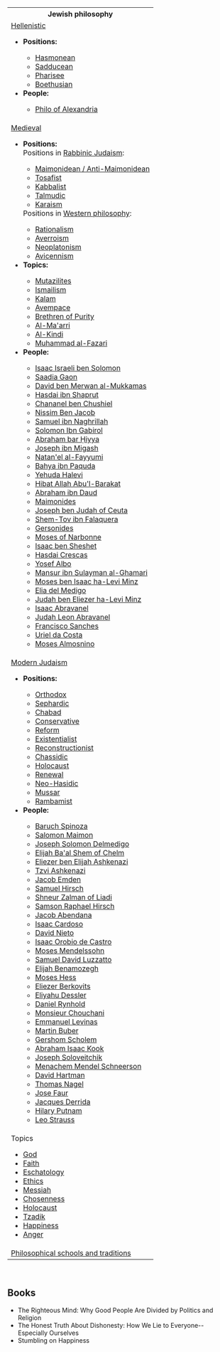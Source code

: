 <table class="vertical-navbox nowraplinks">
<tbody>
<tr>
<th><a class="mw-selflink selflink">Jewish philosophy</a></th>
</tr>
<tr>
<td>
<div id="NavFrame1" class="NavFrame collapsed">
<div class="NavHead"><a title="Hellenistic Judaism" href="https://en.wikipedia.org/wiki/Hellenistic_Judaism">Hellenistic</a></div>
<div class="NavContent plainlist">
<ul>
<li>
<div><strong>Positions:</strong>
<div class="hlist hlist-separated">
<ul>
<li><a class="mw-redirect" title="Hasmoneans" href="https://en.wikipedia.org/wiki/Hasmoneans">Hasmonean</a></li>
<li><a title="Sadducees" href="https://en.wikipedia.org/wiki/Sadducees">Sadducean</a></li>
<li><a title="Pharisees" href="https://en.wikipedia.org/wiki/Pharisees">Pharisee</a></li>
<li><a title="Boethusians" href="https://en.wikipedia.org/wiki/Boethusians">Boethusian</a></li>
</ul>
</div>
</div>
</li>
<li>
<div><strong>People:</strong>
<div class="hlist hlist-separated">
<ul>
<li><a class="mw-redirect" title="Philo of Alexandria" href="https://en.wikipedia.org/wiki/Philo_of_Alexandria">Philo of Alexandria</a></li>
</ul>
</div>
</div>
</li>
</ul>
</div>
</div>
</td>
</tr>
<tr>
<td>
<div id="NavFrame2" class="NavFrame collapsed">
<div class="NavHead"><a class="mw-redirect" title="Jews in the Middle Ages" href="https://en.wikipedia.org/wiki/Jews_in_the_Middle_Ages">Medieval</a></div>
<div class="NavContent plainlist">
<ul>
<li>
<div><strong>Positions:</strong>
<div>Positions in&nbsp;<a title="Rabbinic Judaism" href="https://en.wikipedia.org/wiki/Rabbinic_Judaism">Rabbinic Judaism</a>:
<div class="hlist hlist-separated">
<ul>
<li><a title="Maimonides" href="https://en.wikipedia.org/wiki/Maimonides#Influence">Maimonidean&nbsp;/ Anti-Maimonidean</a></li>
<li><a class="mw-redirect" title="Tosafists" href="https://en.wikipedia.org/wiki/Tosafists">Tosafist</a></li>
<li><a class="mw-redirect" title="Kabbalists" href="https://en.wikipedia.org/wiki/Kabbalists">Kabbalist</a></li>
<li><a class="mw-redirect" title="Talmudists" href="https://en.wikipedia.org/wiki/Talmudists">Talmudic</a></li>
<li><a class="mw-redirect" title="Karaism" href="https://en.wikipedia.org/wiki/Karaism">Karaism</a></li>
</ul>
</div>
</div>
<div>Positions in&nbsp;<a title="Western philosophy" href="https://en.wikipedia.org/wiki/Western_philosophy">Western philosophy</a>:
<div class="hlist hlist-separated">
<ul>
<li><a title="Rationalism" href="https://en.wikipedia.org/wiki/Rationalism">Rationalism</a></li>
<li><a title="Averroism" href="https://en.wikipedia.org/wiki/Averroism">Averroism</a></li>
<li><a title="Neoplatonism" href="https://en.wikipedia.org/wiki/Neoplatonism">Neoplatonism</a></li>
<li><a title="Avicennism" href="https://en.wikipedia.org/wiki/Avicennism">Avicennism</a></li>
</ul>
</div>
</div>
</div>
</li>
<li>
<div><strong>Topics:</strong>
<div class="hlist hlist-separated">
<ul>
<li><a class="mw-redirect" title="Mu'tazila" href="https://en.wikipedia.org/wiki/Mu%27tazila">Mutazilites</a></li>
<li><a class="mw-redirect" title="Ismailism" href="https://en.wikipedia.org/wiki/Ismailism">Ismailism</a></li>
<li><a title="Jewish Kalam" href="https://en.wikipedia.org/wiki/Jewish_Kalam">Kalam</a></li>
<li><a class="mw-redirect" title="Ibn Bajjah" href="https://en.wikipedia.org/wiki/Ibn_Bajjah">Avempace</a></li>
<li><a title="Brethren of Purity" href="https://en.wikipedia.org/wiki/Brethren_of_Purity">Brethren of Purity</a></li>
<li><a title="Al-Ma'arri" href="https://en.wikipedia.org/wiki/Al-Ma%27arri">Al-Ma'arri</a></li>
<li><a title="Al-Kindi" href="https://en.wikipedia.org/wiki/Al-Kindi">Al-Kindi</a></li>
<li><a class="mw-redirect" title="Muhammad al-Fazari" href="https://en.wikipedia.org/wiki/Muhammad_al-Fazari">Muhammad al-Fazari</a></li>
</ul>
</div>
</div>
</li>
<li>
<div><strong>People:</strong>
<div class="hlist hlist-separated">
<ul>
<li><a title="Isaac Israeli ben Solomon" href="https://en.wikipedia.org/wiki/Isaac_Israeli_ben_Solomon">Isaac Israeli ben Solomon</a></li>
<li><a title="Saadia Gaon" href="https://en.wikipedia.org/wiki/Saadia_Gaon">Saadia Gaon</a></li>
<li><a class="mw-redirect" title="David ben Merwan al-Mukkamas" href="https://en.wikipedia.org/wiki/David_ben_Merwan_al-Mukkamas">David ben Merwan al-Mukkamas</a></li>
<li><a title="Hasdai ibn Shaprut" href="https://en.wikipedia.org/wiki/Hasdai_ibn_Shaprut">Hasdai ibn Shaprut</a></li>
<li><a title="Chananel ben Chushiel" href="https://en.wikipedia.org/wiki/Chananel_ben_Chushiel">Chananel ben Chushiel</a></li>
<li><a class="mw-redirect" title="Nissim Ben Jacob" href="https://en.wikipedia.org/wiki/Nissim_Ben_Jacob">Nissim Ben Jacob</a></li>
<li><a title="Samuel ibn Naghrillah" href="https://en.wikipedia.org/wiki/Samuel_ibn_Naghrillah">Samuel ibn Naghrillah</a></li>
<li><a class="mw-redirect" title="Solomon Ibn Gabirol" href="https://en.wikipedia.org/wiki/Solomon_Ibn_Gabirol">Solomon Ibn Gabirol</a></li>
<li><a class="mw-redirect" title="Abraham bar Ḥiyya" href="https://en.wikipedia.org/wiki/Abraham_bar_%E1%B8%A4iyya">Abraham bar Ḥiyya</a></li>
<li><a title="Joseph ibn Migash" href="https://en.wikipedia.org/wiki/Joseph_ibn_Migash">Joseph ibn Migash</a></li>
<li><a title="Natan'el al-Fayyumi" href="https://en.wikipedia.org/wiki/Natan%27el_al-Fayyumi">Natan'el al-Fayyumi</a></li>
<li><a title="Bahya ibn Paquda" href="https://en.wikipedia.org/wiki/Bahya_ibn_Paquda">Bahya ibn Paquda</a></li>
<li><a class="mw-redirect" title="Yehuda Halevi" href="https://en.wikipedia.org/wiki/Yehuda_Halevi">Yehuda Halevi</a></li>
<li><a class="mw-redirect" title="Hibat Allah Abu'l-Barakat al-Baghdaadi" href="https://en.wikipedia.org/wiki/Hibat_Allah_Abu%27l-Barakat_al-Baghdaadi">Hibat Allah Abu'l-Barakat</a></li>
<li><a title="Abraham ibn Daud" href="https://en.wikipedia.org/wiki/Abraham_ibn_Daud">Abraham ibn Daud</a></li>
<li><a title="Maimonides" href="https://en.wikipedia.org/wiki/Maimonides">Maimonides</a></li>
<li><a title="Joseph ben Judah of Ceuta" href="https://en.wikipedia.org/wiki/Joseph_ben_Judah_of_Ceuta">Joseph ben Judah of Ceuta</a></li>
<li><a title="Shem-Tov ibn Falaquera" href="https://en.wikipedia.org/wiki/Shem-Tov_ibn_Falaquera">Shem-Tov ibn Falaquera</a></li>
<li><a class="mw-redirect" title="Levi ben Gershon" href="https://en.wikipedia.org/wiki/Levi_ben_Gershon">Gersonides</a></li>
<li><a title="Moses ben Joshua" href="https://en.wikipedia.org/wiki/Moses_ben_Joshua">Moses of Narbonne</a></li>
<li><a title="Isaac ben Sheshet" href="https://en.wikipedia.org/wiki/Isaac_ben_Sheshet">Isaac ben Sheshet</a></li>
<li><a title="Hasdai Crescas" href="https://en.wikipedia.org/wiki/Hasdai_Crescas">Hasdai Crescas</a></li>
<li><a title="Joseph Albo" href="https://en.wikipedia.org/wiki/Joseph_Albo">Yosef Albo</a></li>
<li><a title="Hoter ben Shlomo" href="https://en.wikipedia.org/wiki/Hoter_ben_Shlomo">Mansur ibn Sulayman al-Ghamari</a></li>
<li><a title="Moses ben Isaac ha-Levi Minz" href="https://en.wikipedia.org/wiki/Moses_ben_Isaac_ha-Levi_Minz">Moses ben Isaac ha-Levi Minz</a></li>
<li><a title="Elia del Medigo" href="https://en.wikipedia.org/wiki/Elia_del_Medigo">Elia del Medigo</a></li>
<li><a class="mw-redirect" title="Judah ben Eliezer ha-Levi Minz" href="https://en.wikipedia.org/wiki/Judah_ben_Eliezer_ha-Levi_Minz">Judah ben Eliezer ha-Levi Minz</a></li>
<li><a class="mw-redirect" title="Isaac Abravanel" href="https://en.wikipedia.org/wiki/Isaac_Abravanel">Isaac Abravanel</a></li>
<li><a title="Judah Leon Abravanel" href="https://en.wikipedia.org/wiki/Judah_Leon_Abravanel">Judah Leon Abravanel</a></li>
<li><a title="Francisco Sanches" href="https://en.wikipedia.org/wiki/Francisco_Sanches">Francisco Sanches</a></li>
<li><a title="Uriel da Costa" href="https://en.wikipedia.org/wiki/Uriel_da_Costa">Uriel da Costa</a></li>
<li><a title="Moses Almosnino" href="https://en.wikipedia.org/wiki/Moses_Almosnino">Moses Almosnino</a></li>
</ul>
</div>
</div>
</li>
</ul>
</div>
</div>
</td>
</tr>
<tr>
<td>
<div id="NavFrame3" class="NavFrame collapsed">
<div class="NavHead"><a class="mw-redirect" title="Jewish denominations" href="https://en.wikipedia.org/wiki/Jewish_denominations">Modern Judaism</a></div>
<div class="NavContent plainlist">
<ul>
<li>
<div><strong>Positions:</strong>
<div class="hlist hlist-separated">
<ul>
<li><a title="Orthodox Jewish philosophy" href="https://en.wikipedia.org/wiki/Orthodox_Jewish_philosophy">Orthodox</a></li>
<li><a class="mw-redirect" title="Sephardic Judaism" href="https://en.wikipedia.org/wiki/Sephardic_Judaism">Sephardic</a></li>
<li><a title="Chabad philosophy" href="https://en.wikipedia.org/wiki/Chabad_philosophy">Chabad</a></li>
<li><a title="Conservative Judaism" href="https://en.wikipedia.org/wiki/Conservative_Judaism">Conservative</a></li>
<li><a title="Reform Judaism" href="https://en.wikipedia.org/wiki/Reform_Judaism">Reform</a></li>
<li><a title="Jewish existentialism" href="https://en.wikipedia.org/wiki/Jewish_existentialism">Existentialist</a></li>
<li><a title="Reconstructionist Judaism" href="https://en.wikipedia.org/wiki/Reconstructionist_Judaism">Reconstructionist</a></li>
<li><a title="Hasidic philosophy" href="https://en.wikipedia.org/wiki/Hasidic_philosophy">Chassidic</a></li>
<li><a title="Holocaust theology" href="https://en.wikipedia.org/wiki/Holocaust_theology">Holocaust</a></li>
<li><a title="Jewish Renewal" href="https://en.wikipedia.org/wiki/Jewish_Renewal">Renewal</a></li>
<li><a title="Neo-Hasidism" href="https://en.wikipedia.org/wiki/Neo-Hasidism">Neo-Hasidic</a></li>
<li><a class="mw-redirect" title="Mussar movement" href="https://en.wikipedia.org/wiki/Mussar_movement">Mussar</a></li>
<li><a title="Dor Daim" href="https://en.wikipedia.org/wiki/Dor_Daim">Rambamist</a></li>
</ul>
</div>
</div>
</li>
<li>
<div><strong>People:</strong>
<div class="hlist hlist-separated">
<ul>
<li><a title="Baruch Spinoza" href="https://en.wikipedia.org/wiki/Baruch_Spinoza">Baruch Spinoza</a></li>
<li><a title="Salomon Maimon" href="https://en.wikipedia.org/wiki/Salomon_Maimon">Salomon Maimon</a></li>
<li><a title="Joseph Solomon Delmedigo" href="https://en.wikipedia.org/wiki/Joseph_Solomon_Delmedigo">Joseph Solomon Delmedigo</a></li>
<li><a class="mw-redirect" title="Elijah Ba'al Shem of Chelm" href="https://en.wikipedia.org/wiki/Elijah_Ba%27al_Shem_of_Chelm">Elijah Ba'al Shem of Chelm</a></li>
<li><a title="Eliezer ben Elijah Ashkenazi" href="https://en.wikipedia.org/wiki/Eliezer_ben_Elijah_Ashkenazi">Eliezer ben Elijah Ashkenazi</a></li>
<li><a title="Tzvi Ashkenazi" href="https://en.wikipedia.org/wiki/Tzvi_Ashkenazi">Tzvi Ashkenazi</a></li>
<li><a title="Jacob Emden" href="https://en.wikipedia.org/wiki/Jacob_Emden">Jacob Emden</a></li>
<li><a title="Samuel Hirsch" href="https://en.wikipedia.org/wiki/Samuel_Hirsch">Samuel Hirsch</a></li>
<li><a title="Shneur Zalman of Liadi" href="https://en.wikipedia.org/wiki/Shneur_Zalman_of_Liadi">Shneur Zalman of Liadi</a></li>
<li><a title="Samson Raphael Hirsch" href="https://en.wikipedia.org/wiki/Samson_Raphael_Hirsch">Samson Raphael Hirsch</a></li>
<li><a title="Jacob Abendana" href="https://en.wikipedia.org/wiki/Jacob_Abendana">Jacob Abendana</a></li>
<li><a title="Isaac Cardoso" href="https://en.wikipedia.org/wiki/Isaac_Cardoso">Isaac Cardoso</a></li>
<li><a title="David Nieto" href="https://en.wikipedia.org/wiki/David_Nieto">David Nieto</a></li>
<li><a title="Isaac Orobio de Castro" href="https://en.wikipedia.org/wiki/Isaac_Orobio_de_Castro">Isaac Orobio de Castro</a></li>
<li><a title="Moses Mendelssohn" href="https://en.wikipedia.org/wiki/Moses_Mendelssohn">Moses Mendelssohn</a></li>
<li><a title="Samuel David Luzzatto" href="https://en.wikipedia.org/wiki/Samuel_David_Luzzatto">Samuel David Luzzatto</a></li>
<li><a title="Elijah Benamozegh" href="https://en.wikipedia.org/wiki/Elijah_Benamozegh">Elijah Benamozegh</a></li>
<li><a title="Moses Hess" href="https://en.wikipedia.org/wiki/Moses_Hess">Moses Hess</a></li>
<li><a title="Eliezer Berkovits" href="https://en.wikipedia.org/wiki/Eliezer_Berkovits">Eliezer Berkovits</a></li>
<li><a title="Eliyahu Eliezer Dessler" href="https://en.wikipedia.org/wiki/Eliyahu_Eliezer_Dessler">Eliyahu Dessler</a></li>
<li><a title="Daniel Rynhold" href="https://en.wikipedia.org/wiki/Daniel_Rynhold">Daniel Rynhold</a></li>
<li><a title="Monsieur Chouchani" href="https://en.wikipedia.org/wiki/Monsieur_Chouchani">Monsieur Chouchani</a></li>
<li><a title="Emmanuel Levinas" href="https://en.wikipedia.org/wiki/Emmanuel_Levinas">Emmanuel Levinas</a></li>
<li><a title="Martin Buber" href="https://en.wikipedia.org/wiki/Martin_Buber">Martin Buber</a></li>
<li><a title="Gershom Scholem" href="https://en.wikipedia.org/wiki/Gershom_Scholem">Gershom Scholem</a></li>
<li><a title="Abraham Isaac Kook" href="https://en.wikipedia.org/wiki/Abraham_Isaac_Kook">Abraham Isaac Kook</a></li>
<li><a title="Joseph B. Soloveitchik" href="https://en.wikipedia.org/wiki/Joseph_B._Soloveitchik">Joseph Soloveitchik</a></li>
<li><a title="Menachem Mendel Schneerson" href="https://en.wikipedia.org/wiki/Menachem_Mendel_Schneerson">Menachem Mendel Schneerson</a></li>
<li><a title="David Hartman (rabbi)" href="https://en.wikipedia.org/wiki/David_Hartman_(rabbi)">David Hartman</a></li>
<li><a title="Thomas Nagel" href="https://en.wikipedia.org/wiki/Thomas_Nagel">Thomas Nagel</a></li>
<li><a class="mw-redirect" title="Jose Faur" href="https://en.wikipedia.org/wiki/Jose_Faur">Jose Faur</a></li>
<li><a title="Jacques Derrida" href="https://en.wikipedia.org/wiki/Jacques_Derrida">Jacques Derrida</a></li>
<li><a title="Hilary Putnam" href="https://en.wikipedia.org/wiki/Hilary_Putnam">Hilary Putnam</a></li>
<li><a title="Leo Strauss" href="https://en.wikipedia.org/wiki/Leo_Strauss">Leo Strauss</a></li>
</ul>
</div>
</div>
</li>
</ul>
</div>
</div>
</td>
</tr>
<tr>
<td>
<div id="NavFrame4" class="NavFrame collapsed">
<div class="NavHead">Topics</div>
<div class="NavContent plainlist">
<ul>
<li><a title="God in Judaism" href="https://en.wikipedia.org/wiki/God_in_Judaism">God</a></li>
<li><a title="Jewish principles of faith" href="https://en.wikipedia.org/wiki/Jewish_principles_of_faith">Faith</a></li>
<li><a title="Jewish eschatology" href="https://en.wikipedia.org/wiki/Jewish_eschatology">Eschatology</a></li>
<li><a title="Jewish ethics" href="https://en.wikipedia.org/wiki/Jewish_ethics">Ethics</a></li>
<li><a title="Messiah in Judaism" href="https://en.wikipedia.org/wiki/Messiah_in_Judaism">Messiah</a></li>
<li><a class="mw-redirect" title="Jews as a chosen people" href="https://en.wikipedia.org/wiki/Jews_as_a_chosen_people">Chosenness</a></li>
<li><a title="Holocaust theology" href="https://en.wikipedia.org/wiki/Holocaust_theology">Holocaust</a></li>
<li><a title="Tzadik" href="https://en.wikipedia.org/wiki/Tzadik">Tzadik</a></li>
<li><a title="Happiness in Judaism" href="https://en.wikipedia.org/wiki/Happiness_in_Judaism">Happiness</a></li>
<li><a title="Anger in Judaism" href="https://en.wikipedia.org/wiki/Anger_in_Judaism">Anger</a></li>
</ul>
</div>
</div>
</td>
</tr>
<tr>
<td class="navbox-abovebelow"><a title="Category:Philosophical schools and traditions" href="https://en.wikipedia.org/wiki/Category:Philosophical_schools_and_traditions">Philosophical schools and traditions</a></td>
</tr>
</tbody>
</table>
</br>
<h2>Books </h2>



<ul>
 <li><a target="_blank" href="https://github.com/manjunath5496/3-Cognitive-Science-Books-That-Teach-Jewish-Ideas/blob/master/jwf(13).pdf" style="text-decoration:none;">The Righteous Mind: Why Good People Are Divided by Politics and Religion</a></li>
  
<li><a target="_blank" href="https://github.com/manjunath5496/3-Cognitive-Science-Books-That-Teach-Jewish-Ideas/blob/master/jwf(14).pdf" style="text-decoration:none;">The Honest Truth About Dishonesty: How We Lie to Everyone--Especially Ourselves </a></li>  
  
<li><a target="_blank" href="https://github.com/manjunath5496/3-Cognitive-Science-Books-That-Teach-Jewish-Ideas/blob/master/jwf(15).pdf" style="text-decoration:none;">Stumbling on Happiness</a></li>
</ul>

